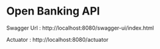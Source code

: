 # Open Banking API

Swagger Url : http://localhost:8080/swagger-ui/index.html

Actuator : http://localhost:8080/actuator



